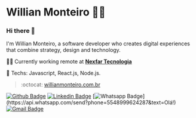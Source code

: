 

<!--
**willianmonteiro/willianmonteiro** is a ✨ _special_ ✨ repository because its `README.md` (this file) appears on your GitHub profile.
- :books: Estudando sobre TDD e Design Patterns
-->

# Willian Monteiro :man_technologist:

### Hi there 👋

I'm Willian Monteiro, a software developer who creates digital experiences that combine strategy, design and technology.

:man_technologist: Currently working remote at [**Nexfar Tecnologia**](https://nexfar.com.br/)

:rocket: Techs: Javascript, React.js, Node.js.

> :octocat: [willianmonteiro.com.br](https://willianmonteiro.com.br)

[![Github Badge](https://img.shields.io/badge/-Github-000?style=flat-square&logo=Github&logoColor=white&link=https://github.com/willianmonteiro)](https://github.com/willianmonteiro)
[![Linkedin Badge](https://img.shields.io/badge/-LinkedIn-blue?style=flat-square&logo=Linkedin&logoColor=white&link=https://www.linkedin.com/in/willianmntro/)](https://www.linkedin.com/in/willianmntro/)
[![Whatsapp Badge](https://img.shields.io/badge/-Whatsapp-4CA143?style=flat-square&labelColor=4CA143&logo=whatsapp&logoColor=white&link=https://api.whatsapp.com/send?phone=5548999624287&text=Olá!)](https://api.whatsapp.com/send?phone=5548999624287&text=Olá!)
[![Gmail Badge](https://img.shields.io/badge/-Gmail-c14438?style=flat-square&logo=Gmail&logoColor=white&link=mailto:willianmntro@gmail.com)](mailto:willianmntro@gmail.com)
